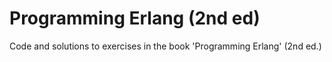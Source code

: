 # Programming Erlang (2nd ed)

Code and solutions to exercises in the book 'Programming Erlang' (2nd ed.)

